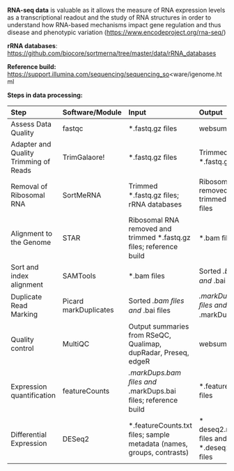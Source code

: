 **RNA-seq data** is valuable as it allows the measure of RNA expression
levels as a transcriptional readout and the study of RNA structures in
order to understand how RNA-based mechanisms impact gene regulation and
thus disease and phenotypic variation
(<https://www.encodeproject.org/rna-seq/>)

**rRNA databases**:
<https://github.com/biocore/sortmerna/tree/master/data/rRNA_databases>

**Reference build:**
<https://support.illumina.com/sequencing/sequencing_so>&lt;ware/igenome.html

**Steps in data processing:**

<table>
<colgroup>
<col style="width: 20%" />
<col style="width: 12%" />
<col style="width: 37%" />
<col style="width: 29%" />
</colgroup>
<thead>
<tr class="header">
<th style="text-align: left;">Step</th>
<th style="text-align: left;">Software/Module</th>
<th style="text-align: left;">Input</th>
<th style="text-align: left;">Output</th>
</tr>
</thead>
<tbody>
<tr class="odd">
<td style="text-align: left;">Assess Data Quality</td>
<td style="text-align: left;">fastqc</td>
<td style="text-align: left;">*.fastq.gz ﬁles</td>
<td style="text-align: left;">websummary.html</td>
</tr>
<tr class="even">
<td style="text-align: left;">Adapter and Quality Trimming of Reads</td>
<td style="text-align: left;">TrimGalaore!</td>
<td style="text-align: left;">*.fastq.gz ﬁles</td>
<td style="text-align: left;">Trimmed *.fastq.gz ﬁles</td>
</tr>
<tr class="odd">
<td style="text-align: left;">Removal of Ribosomal RNA</td>
<td style="text-align: left;">SortMeRNA</td>
<td style="text-align: left;">Trimmed *.fastq.gz ﬁles; rRNA
databases</td>
<td style="text-align: left;">Ribosomal RNA removed and trimmed
*.fastq.gz ﬁles</td>
</tr>
<tr class="even">
<td style="text-align: left;">Alignment to the Genome</td>
<td style="text-align: left;">STAR</td>
<td style="text-align: left;">Ribosomal RNA removed and trimmed
*.fastq.gz ﬁles; reference build</td>
<td style="text-align: left;">*.bam ﬁles</td>
</tr>
<tr class="odd">
<td style="text-align: left;">Sort and index alignment</td>
<td style="text-align: left;">SAMTools</td>
<td style="text-align: left;">*.bam ﬁles</td>
<td style="text-align: left;">Sorted <em>.bam ﬁles and </em>.bai
ﬁles</td>
</tr>
<tr class="even">
<td style="text-align: left;">Duplicate Read Marking</td>
<td style="text-align: left;">Picard markDuplicates</td>
<td style="text-align: left;">Sorted <em>.bam ﬁles and </em>.bai
ﬁles</td>
<td style="text-align: left;"><em>.markDups.bam ﬁles and
</em>.markDups.bai ﬁles</td>
</tr>
<tr class="odd">
<td style="text-align: left;">Quality control</td>
<td style="text-align: left;">MultiQC</td>
<td style="text-align: left;">Output summaries from RSeQC, Qualimap,
dupRadar, Preseq, edgeR</td>
<td style="text-align: left;">websummary.html</td>
</tr>
<tr class="even">
<td style="text-align: left;">Expression quantification</td>
<td style="text-align: left;">featureCounts</td>
<td style="text-align: left;"><em>.markDups.bam ﬁles and
</em>.markDups.bai ﬁles; reference build</td>
<td style="text-align: left;">*.featureCounts.txt ﬁles</td>
</tr>
<tr class="odd">
<td style="text-align: left;">Differential Expression</td>
<td style="text-align: left;">DESeq2</td>
<td style="text-align: left;">*.featureCounts.txt ﬁles; sample metadata
(names, groups, contrasts)</td>
<td style="text-align: left;">* deseq2.results.txt ﬁles and
*.deseq2.plots.pdf ﬁles</td>
</tr>
</tbody>
</table>
